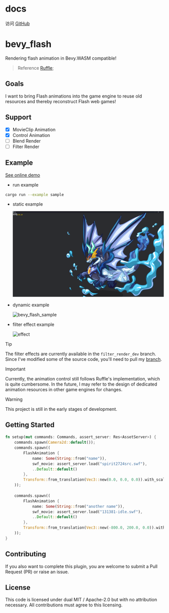 # docs

访问 [GitHub](/docs "中文文档") 

# bevy_flash

Rendering flash animation in Bevy.WASM compatible!
> Reference [Ruffle](https://github.com/ruffle-rs/ruffle/);


## Goals

I want to bring Flash animations into the game engine to reuse old resources and thereby reconstruct Flash web games!


## Support

- [x] MovieClip Animation
- [x] Control Animation
- [ ] Blend Render
- [ ] Filter Render

## Example

[See online demo](https://aojiaoxiaolinlin.github.io/bevy_flash_demo/)

- run example

```bash
cargo run --example sample
```

- static example

    ![show_case](./docs/Readme/xiao_hai_shen_long.png)

- dynamic example

    ![bevy_flash_sample](https://github.com/user-attachments/assets/8bf354d0-0c7b-4bce-bd2f-65fb0fcbc590)

- filter effect example

    ![effect](./docs/Readme/filter_effect.gif)

> [!TIP]
> The filter effects are currently available in the `filter_render_dev` branch. Since I've modified some of the source code, you'll need to pull my [branch](https://github.com/aojiaoxiaolinlin/bevy/tree/bevy_flash_modify).

> [!IMPORTANT]
> Currently, the animation control still follows Ruffle's implementation, which is quite cumbersome. In the future, I may refer to the design of dedicated animation resources in other game engines for changes.

> [!WARNING]
> This project is still in the early stages of development.

## Getting Started


```rust
fn setup(mut commands: Commands, assert_server: Res<AssetServer>) {
    commands.spawn(Camera2d::default());
    commands.spawn((
        FlashAnimation {
            name: Some(String::from("name")),
            swf_movie: assert_server.load("spirit2724src.swf"),
            ..Default::default()
        },
        Transform::from_translation(Vec3::new(0.0, 0.0, 0.0)).with_scale(Vec3::splat(2.0)),
    ));

    commands.spawn((
        FlashAnimation {
            name: Some(String::from("another name")),
            swf_movie: assert_server.load("131381-idle.swf"),
            ..Default::default()
        },
        Transform::from_translation(Vec3::new(-800.0, 200.0, 0.0)).with_scale(Vec3::splat(6.0)),
    ));
}
```

## Contributing
If you also want to complete this plugin, you are welcome to submit a Pull Request (PR) or raise an issue.  

## License

This code is licensed under dual MIT / Apache-2.0 but with no attribution necessary. All contributions must agree to this licensing.
